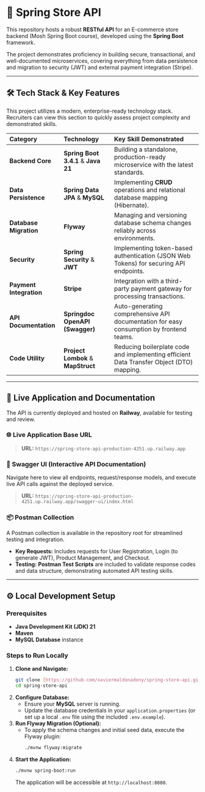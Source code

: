 # 🛒 Spring Store API

This repository hosts a robust **RESTful API** for an E-commerce store backend (Mosh Spring Boot course), developed using the **Spring Boot** framework.

The project demonstrates proficiency in building secure, transactional, and well-documented microservices, covering everything from data persistence and migration to security (JWT) and external payment integration (Stripe).

---

## 🛠️ Tech Stack & Key Features

This project utilizes a modern, enterprise-ready technology stack. Recruiters can view this section to quickly assess project complexity and demonstrated skills.

| Category | Technology | Key Skill Demonstrated |
| :--- | :--- | :--- |
| **Backend Core** | **Spring Boot 3.4.1** & **Java 21** | Building a standalone, production-ready microservice with the latest standards. |
| **Data Persistence** | **Spring Data JPA** & **MySQL** | Implementing **CRUD** operations and relational database mapping (Hibernate). |
| **Database Migration** | **Flyway** | Managing and versioning database schema changes reliably across environments. |
| **Security** | **Spring Security** & **JWT** | Implementing token-based authentication (JSON Web Tokens) for securing API endpoints. |
| **Payment Integration** | **Stripe** | Integration with a third-party payment gateway for processing transactions. |
| **API Documentation** | **Springdoc OpenAPI (Swagger)** | Auto-generating comprehensive API documentation for easy consumption by frontend teams. |
| **Code Utility** | **Project Lombok** & **MapStruct** | Reducing boilerplate code and implementing efficient Data Transfer Object (DTO) mapping. |

---

## 🚀 Live Application and Documentation

The API is currently deployed and hosted on **Railway**, available for testing and review.

### 🌐 Live Application Base URL

> **URL:** `https://spring-store-api-production-4251.up.railway.app`

### 📄 Swagger UI (Interactive API Documentation)

Navigate here to view all endpoints, request/response models, and execute live API calls against the deployed service.

> **URL:** `https://spring-store-api-production-4251.up.railway.app/swagger-ui/index.html`

### 📦 Postman Collection

A Postman collection is available in the repository root for streamlined testing and integration.

* **Key Requests:** Includes requests for User Registration, Login (to generate JWT), Product Management, and Checkout.
* **Testing:** **Postman Test Scripts** are included to validate response codes and data structure, demonstrating automated API testing skills.

---

## ⚙️ Local Development Setup

### Prerequisites

* **Java Development Kit (JDK) 21**
* **Maven**
* **MySQL Database** instance

### Steps to Run Locally

1.  **Clone and Navigate:**
    ```bash
    git clone [https://github.com/xaviermaldonadony/spring-store-api.git](https://github.com/xaviermaldonadony/spring-store-api.git)
    cd spring-store-api
    ```
2.  **Configure Database:**
    * Ensure your **MySQL** server is running.
    * Update the database credentials in your `application.properties` (or set up a local `.env` file using the included `.env.example`).
3.  **Run Flyway Migration (Optional):**
    * To apply the schema changes and initial seed data, execute the Flyway plugin:
        ```bash
        ./mvnw flyway:migrate
        ```
4.  **Start the Application:**
    ```bash
    ./mvnw spring-boot:run
    ```
    The application will be accessible at `http://localhost:8080`.